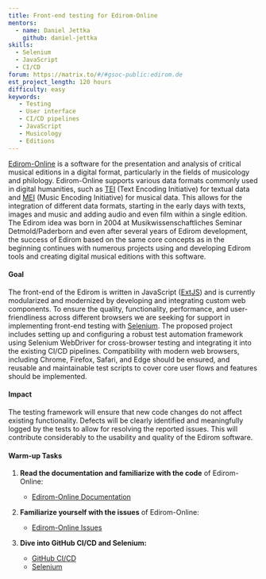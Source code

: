 ```yaml
---
title: Front-end testing for Edirom-Online
mentors:  
  - name: Daniel Jettka
    github: daniel-jettka
skills: 
  - Selenium
  - JavaScript
  - CI/CD
forum: https://matrix.to/#/#gsoc-public:edirom.de
est_project_length: 120 hours
difficulty: easy
keywords:
   - Testing
   - User interface
   - CI/CD pipelines
   - JavaScript
   - Musicology
   - Editions
---
```


[Edirom-Online] is a software for the presentation and analysis of critical musical editions in a digital format, particularly in the fields of musicology and philology. Edirom-Online supports various data formats commonly used in digital humanities, such as [TEI] (Text Encoding Initiative) for textual data and [MEI] (Music Encoding Initiative) for musical data. This allows for the integration of different data formats, starting in the early days with texts, images and music and adding audio and even film within a single edition. The Edirom idea was born in 2004 at Musikwissenschaftliches Seminar Detmold/Paderborn and even after several years of Edirom development, the success of Edirom based on the same core concepts as in the beginning continues with numerous projects using and developing Edirom tools and creating digital musical editions with this software.

#### Goal

The front-end of the Edirom is written in JavaScript ([ExtJS]) and is currently modularized and modernized by developing and integrating custom web components. To ensure the quality, functionality, performance, and user-friendliness across different browsers we are seeking for support in implementing front-end testing with [Selenium]. The proposed project includes setting up and configuring a robust test automation framework using Selenium WebDriver for cross-browser testing and integrating it into the existing CI/CD pipelines. Compatibility with modern web browsers, including Chrome, Firefox, Safari, and Edge should be ensured, and reusable and maintainable test scripts to cover core user flows and features should be implemented. 

#### Impact

The testing framework will ensure that new code changes do not affect existing functionality. Defects will be clearly identified and meaningfully logged by the tests to allow for resolving the reported issues. This will contribute considerably to the usability and quality of the Edirom software. 

#### Warm-up Tasks

1. **Read the documentation and familiarize with the code** of Edirom-Online:  
   - [Edirom-Online Documentation](https://github.com/Edirom/Edirom-Online/tree/develop/docs)

2. **Familiarize yourself with the issues** of Edirom-Online:  
   - [Edirom-Online Issues](https://github.com/Edirom/Edirom-Online/issues)

3. **Dive into GitHub CI/CD and Selenium:**
   - [GitHub CI/CD](https://github.com/resources/articles/devops/ci-cd)
   - [Selenium]

[Edirom-Online]: https://github.com/Edirom/Edirom-Online
[TEI]: https://tei-c.org/
[MEI]: https://music-encoding.org/
[ExtJS]: https://www.sencha.com/products/extjs/
[Selenium]: https://www.selenium.dev/
